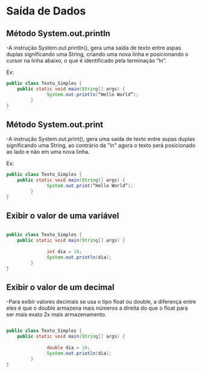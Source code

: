 # Saída de Dados

## Método System.out.println
-A instrução System.out.println(), gera uma saída de texto entre aspas duplas significando uma String, criando uma nova linha e posicionando o cursor na linha abaixo, o que é identificado pela terminação “ln”.

Ex:
```java 
public class Texto_Simples {
	public static void main(String[] args) {
               System.out.println(“Hello World”);
         }
}

```
## Método System.out.print
-A instrução System.out.print(), gera uma saída de texto entre aspas duplas significando uma String, ao contrário da "ln" agora o texto será posicionado ao lado e não em uma nova linha.

Ex:

```java 
public class Texto_Simples {
	public static void main(String[] args) {
               System.out.print(“Hello World”);
         }
}

``` 

##  Exibir o valor de uma variável

```java 

public class Texto_Simples {
	public static void main(String[] args) {
      
               int dia = 10;
               System.out.println(dia);
         }
}

```

      
## Exibir o valor de um decimal

-Para exibir valores decimais se usa o tipo float ou double, a diferença entre eles é que o double armazena mais números a direita do que o float para ser mais exato 2x mais armazenamento.

```java 

public class Texto_Simples {
	public static void main(String[] args) {
      
               double dia = 10;
               System.out.println(dia);
         }
}

```

